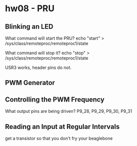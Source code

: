 # hw08 - PRU

## Blinking an LED
What command will start the PRU?
echo "start" > /sys/class/remoteproc/remoteproc1/state

What command will stop it?
echo "stop" > /sys/class/remoteproc/remoteproc1/state

USR3 works, header pins do not. 

## PWM Generator

## Controlling the PWM Frequency

What output pins are being driven?
P9_28, P9_29, P9_30, P9_31

## Reading an Input at Regular Intervals

get a transistor so that you don't fry your beaglebone
